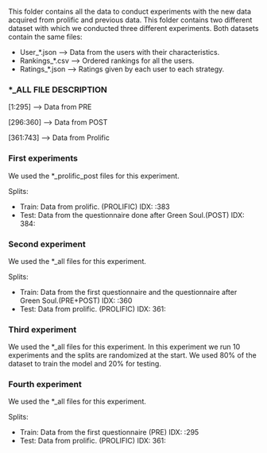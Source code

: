 This folder contains all the data to conduct experiments with the new data acquired from prolific and previous data. This folder contains two different dataset with which we conducted three different experiments. Both datasets contain the same files:

- User_*.json --> Data from the users with their characteristics.
- Rankings_*.csv --> Ordered rankings for all the users.
- Ratings_*.json --> Ratings given by each user to each strategy.

### *_ALL FILE DESCRIPTION

[1:295] --> Data from PRE 

[296:360] --> Data from POST

[361:743] --> Data from Prolific

### First experiments

We used the *_prolific_post files for this experiment.

Splits:

- Train: Data from prolific. (PROLIFIC) IDX: :383
- Test: Data from the questionnaire done after Green Soul.(POST) IDX: 384:

### Second experiment

We used the *_all files for this experiment.

Splits:

- Train: Data from the first questionnaire and the questionnaire after Green Soul.(PRE+POST) IDX: :360
- Test: Data from prolific. (PROLIFIC) IDX: 361:

### Third experiment

We used the *_all files for this experiment. In this experiment we run 10 experiments and the splits are randomized at the start. We used 80% of the dataset to train the model and 20% for testing.

### Fourth experiment

We used the *_all files for this experiment.

Splits:

- Train: Data from the first questionnaire (PRE) IDX: :295
- Test: Data from prolific. (PROLIFIC) IDX: 361: